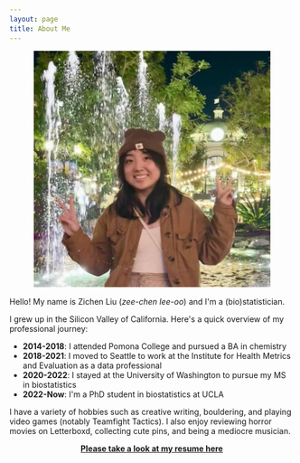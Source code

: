 ```yaml
---
layout: page
title: About Me
---
```


<p align="center"><img src="/assets/img/my_bear_face.JPG"/></p>

Hello! My name is Zichen Liu (*zee-chen lee-oo*) and I'm a (bio)statistician.

I grew up in the Silicon Valley of California. Here's a quick overview of my professional journey:

- **2014-2018**: I attended Pomona College and pursued a BA in chemistry
- **2018-2021**: I moved to Seattle to work at the Institute for Health Metrics and Evaluation as a data professional
- **2020-2022**: I stayed at the University of Washington to pursue my MS in biostatistics
- **2022-Now**: I'm a PhD student in biostatistics at UCLA
 
I have a variety of hobbies such as creative writing, bouldering, and playing video games (notably Teamfight Tactics). I also enjoy reviewing horror movies on Letterboxd, collecting cute pins, and being a mediocre musician.

<a href="/assets/files/resume.pdf"><center><b>Please take a look at my resume here</b></center></a>
